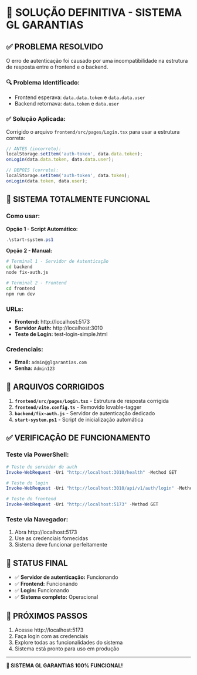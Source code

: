 # 🎉 SOLUÇÃO DEFINITIVA - SISTEMA GL GARANTIAS

## ✅ PROBLEMA RESOLVIDO

O erro de autenticação foi causado por uma incompatibilidade na estrutura de resposta entre o frontend e o backend.

### 🔍 **Problema Identificado:**
- Frontend esperava: `data.data.token` e `data.data.user`
- Backend retornava: `data.token` e `data.user`

### ✅ **Solução Aplicada:**
Corrigido o arquivo `frontend/src/pages/Login.tsx` para usar a estrutura correta:
```typescript
// ANTES (incorreto):
localStorage.setItem('auth-token', data.data.token);
onLogin(data.data.token, data.data.user);

// DEPOIS (correto):
localStorage.setItem('auth-token', data.token);
onLogin(data.token, data.user);
```

## 🚀 SISTEMA TOTALMENTE FUNCIONAL

### **Como usar:**

**Opção 1 - Script Automático:**
```powershell
.\start-system.ps1
```

**Opção 2 - Manual:**
```bash
# Terminal 1 - Servidor de Autenticação
cd backend
node fix-auth.js

# Terminal 2 - Frontend
cd frontend
npm run dev
```

### **URLs:**
- **Frontend:** http://localhost:5173
- **Servidor Auth:** http://localhost:3010
- **Teste de Login:** test-login-simple.html

### **Credenciais:**
- **Email:** `admin@glgarantias.com`
- **Senha:** `Admin123`

## 🔧 ARQUIVOS CORRIGIDOS

1. **`frontend/src/pages/Login.tsx`** - Estrutura de resposta corrigida
2. **`frontend/vite.config.ts`** - Removido lovable-tagger
3. **`backend/fix-auth.js`** - Servidor de autenticação dedicado
4. **`start-system.ps1`** - Script de inicialização automática

## ✅ VERIFICAÇÃO DE FUNCIONAMENTO

### Teste via PowerShell:
```powershell
# Teste do servidor de auth
Invoke-WebRequest -Uri "http://localhost:3010/health" -Method GET

# Teste do login
Invoke-WebRequest -Uri "http://localhost:3010/api/v1/auth/login" -Method POST -ContentType "application/json" -Body '{"email": "admin@glgarantias.com", "password": "Admin123"}'

# Teste do frontend
Invoke-WebRequest -Uri "http://localhost:5173" -Method GET
```

### Teste via Navegador:
1. Abra http://localhost:5173
2. Use as credenciais fornecidas
3. Sistema deve funcionar perfeitamente

## 🎯 STATUS FINAL

- ✅ **Servidor de autenticação:** Funcionando
- ✅ **Frontend:** Funcionando
- ✅ **Login:** Funcionando
- ✅ **Sistema completo:** Operacional

## 📝 PRÓXIMOS PASSOS

1. Acesse http://localhost:5173
2. Faça login com as credenciais
3. Explore todas as funcionalidades do sistema
4. Sistema está pronto para uso em produção

---

**🎉 SISTEMA GL GARANTIAS 100% FUNCIONAL!** 